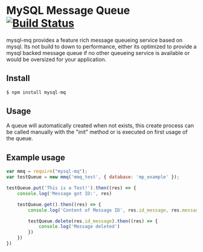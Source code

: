 # MySQL Message Queue [![Build Status](https://travis-ci.org/Mario-F/mysql_mq.svg?branch=master)](https://travis-ci.org/Mario-F/mysql_mq)
mysql-mq provides a feature rich message queueing service based on mysql.
Its not build to down to performance, either its optimized to provide a mysql backed message queue if no other queueing service is available or would be oversized for your application.

## Install
```javascript
$ npm install mysql-mq
```

## Usage
A queue will automatically created when not exists, this create process can be called manually with the "init" method or is executed on first usage of the queue.

## Example usage
```javascript
var mmq = require("mysql-mq");
var testQueue = new mmq('mmq_test', { database: 'mp_example' });

testQueue.put('This is a Test!').then((res) => {
    console.log('Message got ID:', res)

    testQueue.get().then((res) => {
        console.log('Content of Message ID', res.id_message, res.message)

        testQueue.delete(res.id_message).then((res) => {
            console.log('Message deleted')
        })
    })
})
```
